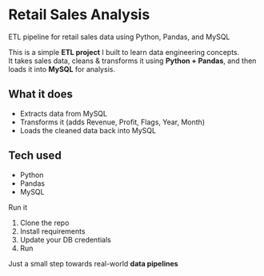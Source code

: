 # Retail Sales Analysis
ETL pipeline for retail sales data using Python, Pandas, and MySQL  

This is a simple **ETL project** I built to learn data engineering concepts.  
It takes sales data, cleans & transforms it using **Python + Pandas**, and then loads it into **MySQL** for analysis.  

## What it does
- Extracts data from MySQL  
- Transforms it (adds Revenue, Profit, Flags, Year, Month)  
- Loads the cleaned data back into MySQL

## Tech used
- Python  
- Pandas  
- MySQL  

Run it
1. Clone the repo  
2. Install requirements
3. Update your DB credentials
4. Run

Just a small step towards real-world **data pipelines**
